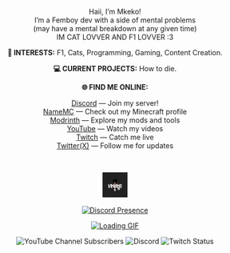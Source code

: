 <p align="center">
  Haii, I’m Mkeko! 
  <br>I’m a Femboy dev with a side of mental problems
  <br>(may have a mental breakdown at any given time) 
  <br>IM CAT LOVVER AND F1 LOVVER :3
</p>

<p align="center">
  <strong>🌟 INTERESTS:</strong> F1, Cats, Programming, Gaming, Content Creation.
</p>

<p align="center">
  <strong>💻 CURRENT PROJECTS:</strong> How to die.
</p>

<p align="center">
  <strong>🌐 FIND ME ONLINE:</strong>
</p>

<p align="center">
  <a href="https://discord.com/invite/XmPm9nbd3u">Discord</a> — Join my server!<br>
  <a href="https://namemc.com/profile/Mkeko.1">NameMC</a> — Check out my Minecraft profile<br>
  <a href="https://modrinth.com/user/Mkeko">Modrinth</a> — Explore my mods and tools<br>
  <a href="https://www.youtube.com/@epicdriftlover">YouTube</a> — Watch my videos<br>
  <a href="https://www.twitch.tv/mkekomc">Twitch</a> — Catch me live<br>
  <a href="https://x.com/kevinotmyname">Twitter(X)</a> — Follow me for updates
</p>

<br />

<p align="center">
  <a href="#"><img width="50" src="me.png" alt="Profile Picture"></a>
</p>
<p align="center">
  <a href="https://discord.com/users/1212043905059790881" target="_blank">
    <img src="https://lanyard.cnrad.dev/api/1212043905059790881?theme=dark&bg=ffffff00&hideClan=true&hideActivity=whenNotUsed&hideDiscrim=true&borderRadius=30px&idleMessage=Probably%20doing%20something%20else...&showDisplayName=true&animatedDecoration=:bool" alt="Discord Presence">
  </a>
</p>

<p align="center">
  <a href="#"><img width="40" src="https://github.githubassets.com/images/mona-loading-default.gif" alt="Loading GIF"></a>
</p>

<p align="center">
  <img alt="YouTube Channel Subscribers" src="https://img.shields.io/youtube/channel/subscribers/UCD1GnxaawPETRxkPcIHSeQw?style=flat&logo=YouTube&link=https%3A%2F%2Fwww.youtube.com%2F%40epicdriftlover">
  <img alt="Discord" src="https://img.shields.io/discord/850406703932637232?logo=Discord&color=%235865F2&link=https%3A%2F%2Fdiscord.com%2Finvite%2FXmPm9nbd3u">
  <img alt="Twitch Status" src="https://img.shields.io/twitch/status/mkekomc?style=flat&logo=Twitch&color=%239146FF&link=https%3A%2F%2Fwww.twitch.tv%2sillymkeko">
</p>
